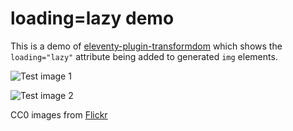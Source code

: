 # loading=lazy demo

This is a demo of
[eleventy-plugin-transformdom](https://github.com/liamfiddler/eleventy-plugin-transformdom)
which shows the `loading="lazy"` attribute being added to generated `img` elements.

![Test image 1](https://live.staticflickr.com/2915/14409603372_462fa7275c_o.jpg "Test image 1")

![Test image 2](https://live.staticflickr.com/7905/47521441372_9ec3f22a08_o.jpg "Test image 2")

CC0 images from [Flickr](https://www.flickr.com/search/?license=9)
